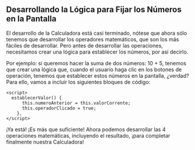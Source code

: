 ## Desarrollando la Lógica para Fijar los Números en la Pantalla

El desarrollo de la Calculadora está casi terminado, nótese que ahora sólo tenemos que desarrollar los operadores matemáticos, que son los más fáciles de desarrollar. Pero antes de desarrollar las operaciones, necesitamos crear una lógica para establecer los números, por así decirlo. 

Por ejemplo: si queremos hacer la suma de dos números: 10 + 5, tenemos que crear una lógica que, cuando el usuario haga clic en los botones de operación, tenemos que establecer estos números en la pantalla, ¿verdad? Para ello, vamos a incluir los siguientes bloques de código:

```vue
<script>
  establecerValor() {
      this.numeroAnterior = this.valorCorrente;
      this.operadorClicado = true;
    },
</script>
```

¡Ya está! ¡Es más que suficiente! Ahora podemos desarrollar las 4 operaciones matemáticas, incluyendo el resultado, ¡para completar finalmente nuestra Calculadora!
